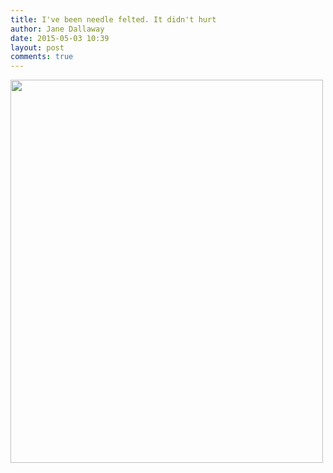 ```yaml
---
title: I've been needle felted. It didn't hurt
author: Jane Dallaway
date: 2015-05-03 10:39
layout: post
comments: true
---
```


<div><a href="http://static.skitters.dallaway.com/Wtp_FullSizeRender.jpg"><img src="http://static.skitters.dallaway.com/Wtp_thumb_FullSizeRender.jpg" width="500" height="613"/></a></div>



  




      
